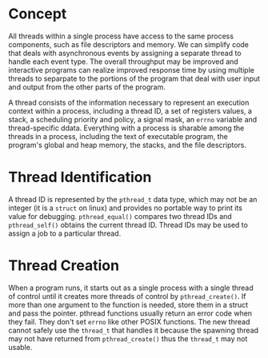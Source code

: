 # Concept

All threads within a single process have access to the same process components, such as file descriptors and memory. We can simplify code that deals with asynchronous events by assigning a separate thread to handle each event type. The overall throughput may be improved and interactive programs can realize improved response time by using multiple threads to separpate to the portions of the program that deal with user input and output from the other parts of the program.

A thread consists of the information necessary to represent an execution context within a process, including a thread ID, a set of registers values, a stack, a scheduling priority and policy, a signal mask, an `errno` variable and thread-specific ddata. Everything with a process is sharable among the threads in a process, including the text of executable program, the program's global and heap memory, the stacks, and the file descriptors.

# Thread Identification

A thread ID is represented by the `pthread_t` data type, which may not be an integer (it is a `struct` on linux) and provides no portable way to print its value for debugging. `pthread_equal()` compares two thread IDs and `pthread_self()` obtains the current thread ID. Thread IDs may be used to assign a job to a particular thread.

# Thread Creation

When a program runs, it starts out as a single process with a single thread of control until it creates  more threads of control by `pthread_create()`. If more than one argument to the function is needed, store them in a struct and pass the pointer. pthread functions usually return an error code when they fail. They don't set `errno` like other POSIX functions. The new thread cannot safely use the `thread_t` that handles it because the spawning thread may not have returned from `pthread_create()` thus the `thread_t` may not usable.


